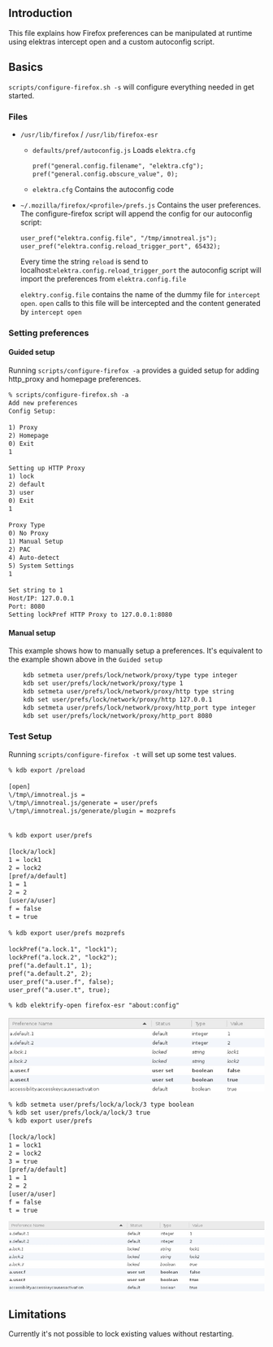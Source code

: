 ## Introduction ##

This file explains how Firefox preferences can be manipulated at runtime using elektras intercept open and a custom autoconfig script. 

## Basics ##

`scripts/configure-firefox.sh -s` will configure everything needed in get started.

### Files ###

- `/usr/lib/firefox` / `/usr/lib/firefox-esr`
  - `defaults/pref/autoconfig.js` Loads `elektra.cfg` 


     ```
     pref("general.config.filename", "elektra.cfg");
     pref("general.config.obscure_value", 0);
    ```
  - `elektra.cfg` Contains the autoconfig code
- `~/.mozilla/firefox/<profile>/prefs.js` Contains the user preferences. The configure-firefox script will append the config for our autoconfig script:


   ```
   user_pref("elektra.config.file", "/tmp/imnotreal.js");
   user_pref("elektra.config.reload_trigger_port", 65432);
   ```

   Every time the string `reload` is send to localhost:`elektra.config.reload_trigger_port` the autoconfig script will import the preferences from `elektra.config.file` 
   
   `elektry.config.file` contains the name of the dummy file for `intercept open`. `open` calls to this file will be intercepted and the content generated by `intercept open`

### Setting preferences ###

#### Guided setup ####

Running `scripts/configure-firefox -a` provides a guided setup for adding http_proxy and homepage preferences.

```
% scripts/configure-firefox.sh -a
Add new preferences
Config Setup:

1) Proxy
2) Homepage
0) Exit
1

Setting up HTTP Proxy
1) lock
2) default
3) user
0) Exit
1

Proxy Type
0) No Proxy
1) Manual Setup
2) PAC
4) Auto-detect
5) System Settings
1

Set string to 1
Host/IP: 127.0.0.1
Port: 8080
Setting lockPref HTTP Proxy to 127.0.0.1:8080
```

#### Manual setup ####

This example shows how to manually setup a preferences. It's equivalent to the example shown above in the `Guided setup`
```
    kdb setmeta user/prefs/lock/network/proxy/type type integer
    kdb set user/prefs/lock/network/proxy/type 1
    kdb setmeta user/prefs/lock/network/proxy/http type string
    kdb set user/prefs/lock/network/proxy/http 127.0.0.1
    kdb setmeta user/prefs/lock/network/proxy/http_port type integer
    kdb set user/prefs/lock/network/proxy/http_port 8080
```



### Test Setup ###

Running `scripts/configure-firefox -t` will set up some test values.

```
% kdb export /preload

[open]
\/tmp\/imnotreal.js =
\/tmp\/imnotreal.js/generate = user/prefs
\/tmp\/imnotreal.js/generate/plugin = mozprefs


% kdb export user/prefs

[lock/a/lock]
1 = lock1
2 = lock2
[pref/a/default]
1 = 1
2 = 2
[user/a/user]
f = false
t = true

% kdb export user/prefs mozprefs

lockPref("a.lock.1", "lock1");
lockPref("a.lock.2", "lock2");
pref("a.default.1", 1);
pref("a.default.2", 2);
user_pref("a.user.f", false);
user_pref("a.user.t", true);
```

```
% kdb elektrify-open firefox-esr "about:config"
```

![about:config before](./config_1.jpg)
```
% kdb setmeta user/prefs/lock/a/lock/3 type boolean
% kdb set user/prefs/lock/a/lock/3 true
% kdb export user/prefs

[lock/a/lock]
1 = lock1
2 = lock2
3 = true
[pref/a/default]
1 = 1
2 = 2
[user/a/user]
f = false
t = true
```
![about:config after](./config_2.jpg)



## Limitations ##

Currently it's not possible to lock existing values without restarting.
